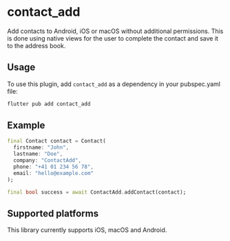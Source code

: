 # contact_add

Add contacts to Android, iOS or macOS without additional permissions.
This is done using native views for the user to complete the contact and save it to the address book.

## Usage

To use this plugin, add `contact_add` as a dependency in your pubspec.yaml file:

```bash
flutter pub add contact_add
```


## Example

<?code-excerpt "readme_contact_add.dart (Example)"?>
```dart
final Contact contact = Contact(
  firstname: "John",
  lastname: "Doe",
  company: "ContactAdd",
  phone: "+41 01 234 56 78",
  email: "hello@example.com"
);

final bool success = await ContactAdd.addContact(contact); 
```

## Supported platforms
This library currently supports iOS, macOS and Android.

